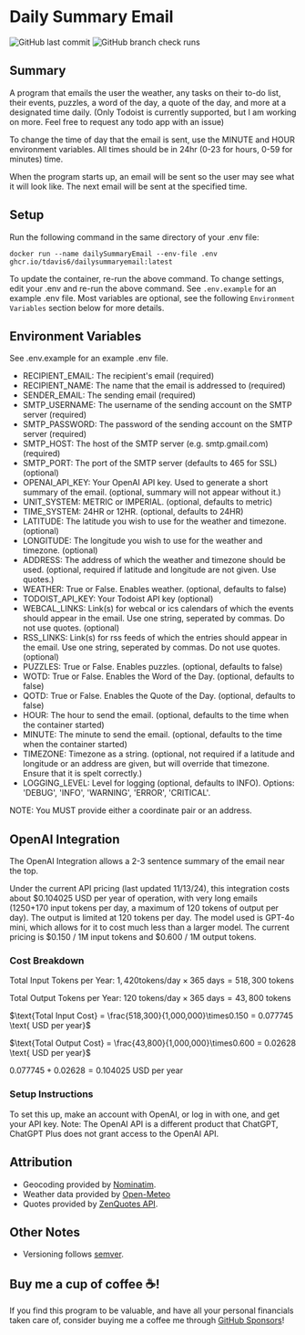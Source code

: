 # Daily Summary Email
![GitHub last commit](https://img.shields.io/github/last-commit/tdavis6/dailySummaryEmail)
![GitHub branch check runs](https://img.shields.io/github/check-runs/tdavis6/dailySummaryEmail/main)

## Summary
A program that emails the user the weather, any tasks on their to-do list, their events, puzzles, a word of the day, a
quote of the day, and more at a designated time daily.
(Only Todoist is currently supported, 
but I am working on more. Feel free to request any todo app with an issue)

To change the time of day that the email is sent, use the MINUTE and HOUR environment variables. 
All times should be in 24hr (0-23 for hours, 0-59 for minutes) time.

When the program starts up, an email will be sent so the user may see what it will look like. The next email will be 
sent at the specified time.

## Setup
Run the following command in the same directory of your .env file:
```
docker run --name dailySummaryEmail --env-file .env ghcr.io/tdavis6/dailysummaryemail:latest
```

To update the container, re-run the above command. To change settings, edit your .env
and re-run the above command. See `.env.example` for an example .env file. Most variables are optional,
see the following `Environment Variables` section below for more details.

## Environment Variables
See .env.example for an example .env file.
- RECIPIENT_EMAIL: The recipient's email (required)
- RECIPIENT_NAME: The name that the email is addressed to (required)
- SENDER_EMAIL: The sending email (required)
- SMTP_USERNAME: The username of the sending account on the SMTP server (required)
- SMTP_PASSWORD: The password of the sending account on the SMTP server (required)
- SMTP_HOST: The host of the SMTP server (e.g. smtp.gmail.com) (required)
- SMTP_PORT: The port of the SMTP server (defaults to 465 for SSL) (optional)
- OPENAI_API_KEY: Your OpenAI API key. Used to generate a short summary of the email. (optional, summary will not appear without it.)
- UNIT_SYSTEM: METRIC or IMPERIAL. (optional, defaults to metric)
- TIME_SYSTEM: 24HR or 12HR. (optional, defaults to 24HR)
- LATITUDE: The latitude you wish to use for the weather and timezone. (optional)
- LONGITUDE: The longitude you wish to use for the weather and timezone. (optional)
- ADDRESS: The address of which the weather and timezone should be used. (optional, required if latitude and longitude
  are not given. Use quotes.)
- WEATHER: True or False. Enables weather. (optional, defaults to false)
- TODOIST_API_KEY: Your Todoist API key (optional)
- WEBCAL_LINKS: Link(s) for webcal or ics calendars of which the events should appear in the email. Use one string, seperated by commas. Do not use quotes. (optional)
- RSS_LINKS: Link(s) for rss feeds of which the entries should appear in the email. Use one string, seperated by commas. Do not use quotes. (optional)
- PUZZLES: True or False. Enables puzzles. (optional, defaults to false)
- WOTD: True or False. Enables the Word of the Day. (optional, defaults to false)
- QOTD: True or False. Enables the Quote of the Day. (optional, defaults to false)
- HOUR: The hour to send the email. (optional, defaults to the time when the container started)
- MINUTE: The minute to send the email. (optional, defaults to the time when the container started)
- TIMEZONE: Timezone as a string. (optional, not required if a latitude and longitude or an address are given, but will override that timezone. Ensure that it is spelt correctly.)
- LOGGING_LEVEL: Level for logging (optional, defaults to INFO). Options: 'DEBUG', 'INFO', 'WARNING', 'ERROR', 'CRITICAL'.

NOTE: You MUST provide either a coordinate pair or an address.

## OpenAI Integration
The OpenAI Integration allows a 2-3 sentence summary of the email near the top. 

Under the current API pricing (last updated 11/13/24), this integration costs about \$0.104025 USD per year of operation,
with very long emails (1250+170 input tokens per day, a maximum of 120 tokens of output per day). The output is limited at 120 
tokens per day. The model used is GPT-4o mini, which allows for it to cost much less than a larger model. The current pricing 
is $0.150 / 1M input tokens and \$0.600 / 1M output tokens.

### Cost Breakdown
$\text{Total Input Tokens per Year: } 1,420 \text{tokens/day} \times 365 \text{ days} = 518,300 \text{ tokens}$

$\text{Total Output Tokens per Year: } 120 \text{ tokens/day} \times 365 \text{ days} = 43,800 \text{ tokens}$

$\text{Total Input Cost} = \frac{518,300}{1,000,000}\times0.150 = 0.077745 \text{ USD per year}$

$\text{Total Output Cost} = \frac{43,800}{1,000,000}\times0.600 = 0.02628 \text{ USD per year}$

$0.077745+0.02628=0.104025 \text{ USD per year}$

### Setup Instructions
To set this up, make an account with OpenAI, or log in with one, and get your API key. Note: The OpenAI API is a different
product that ChatGPT, ChatGPT Plus does not grant access to the OpenAI API.

## Attribution
- Geocoding provided by [Nominatim](https://nominatim.org/).
- Weather data provided by [Open-Meteo](https://open-meteo.com/)
- Quotes provided by [ZenQuotes API](https://zenquotes.io/).

## Other Notes
- Versioning follows [semver](https://semver.org).

## Buy me a cup of coffee ☕️!
If you find this program to be valuable, and have all your personal financials taken care of, 
consider buying me a coffee me through [GitHub Sponsors](https://github.com/sponsors/tdavis6)!
